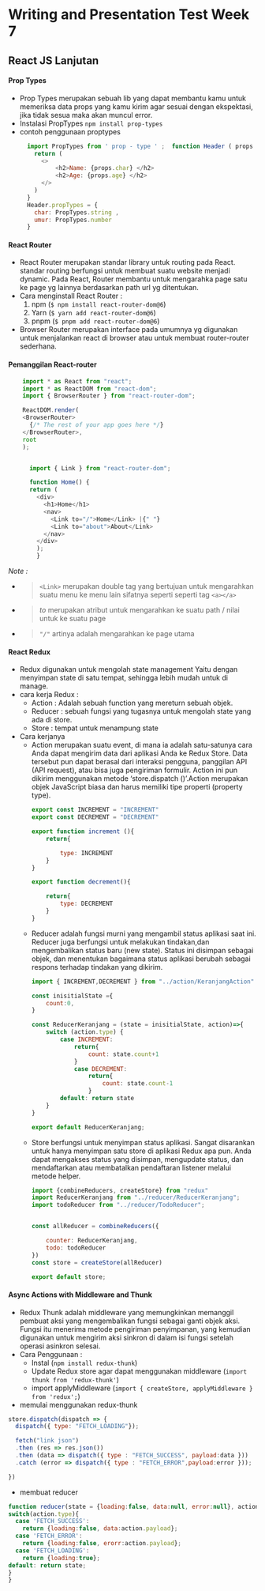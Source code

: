 # **Writing and Presentation Test Week 7**
## **React JS Lanjutan**
#### **Prop Types**
- Prop Types merupakan sebuah lib yang dapat membantu kamu untuk memeriksa data props yang kamu kirim agar sesuai dengan ekspektasi, jika tidak sesua maka akan muncul error.
- Instalasi PropTypes
  `npm install prop-types`
- contoh penggunaan proptypes
  ```js
    import PropTypes from ' prop - type ' ;  function Header ( props ) { 
      return ( 
        <>
            <h2>Name: {props.char} </h2>
            <h2>Age: {props.age} </h2>
        </> 
      )
    }
    Header.propTypes = { 
      char: PropTypes.string , 
      umur: PropTypes.number
    }
  ```
#### **React Router**
- React Router merupakan standar library untuk routing pada React. standar routing berfungsi untuk membuat suatu website menjadi dynamic. Pada React, Router membantu untuk mengarahka page satu ke page yg lainnya berdasarkan path url yg ditentukan.
- Cara menginstall React Router :
  1. npm (`$ npm install react-router-dom@6`)
  2. Yarn (`$ yarn add react-router-dom@6`)
  3. pnpm (`$ pnpm add react-router-dom@6`)
- Browser Router merupakan interface pada umumnya yg digunakan untuk menjalankan react di browser atau untuk membuat router-router sederhana.
#### **Pemanggilan React-router**
```js
    import * as React from "react";
    import * as ReactDOM from "react-dom";
    import { BrowserRouter } from "react-router-dom";

    ReactDOM.render(
    <BrowserRouter>
      {/* The rest of your app goes here */}
    </BrowserRouter>,
    root
    );


      import { Link } from "react-router-dom";

      function Home() {
      return (
        <div>
          <h1>Home</h1>
          <nav>
            <Link to="/">Home</Link> |{" "}
            <Link to="about">About</Link>
          </nav>
        </div>
        );
        }
```
_Note :_

- > `<Link>` merupakan double tag yang bertujuan untuk mengarahkan suatu menu ke menu lain sifatnya seperti seperti tag `<a></a>`

- > _to_ merupakan atribut untuk mengarahkan ke suatu path / nilai untuk ke suatu page

- > _`"/"`_ artinya adalah mengarahkan ke page utama 

#### **React Redux**
- Redux digunakan untuk mengolah state management Yaitu dengan menyimpan state di satu tempat, sehingga lebih mudah untuk di manage.
- cara kerja Redux :
  - Action : Adalah sebuah function yang mereturn sebuah objek.
  - Reducer : sebuah fungsi yang tugasnya untuk mengolah state yang ada di store.
  - Store : tempat untuk menampung state
- Cara kerjanya
  - Action merupakan suatu event, di mana ia adalah satu-satunya cara Anda dapat mengirim data dari aplikasi Anda ke Redux Store. Data tersebut pun dapat berasal dari interaksi pengguna, panggilan API (API request), atau bisa juga pengiriman formulir. Action ini pun dikirim menggunakan metode ‘store.dispatch ()’.Action merupakan objek JavaScript biasa dan harus memiliki tipe properti (property type).
    ```javascript
    export const INCREMENT = "INCREMENT"
    export const DECREMENT = "DECREMENT"
    
    export function increment (){
        return{
    
            type: INCREMENT
        }
    }
    
    export function decrement(){
    
        return{
            type: DECREMENT
        }
    }
    ```
  - Reducer adalah fungsi murni yang mengambil status aplikasi saat ini. Reducer juga berfungsi untuk melakukan tindakan,dan mengembalikan status baru (new state). Status ini disimpan sebagai objek, dan menentukan bagaimana status aplikasi berubah sebagai respons terhadap tindakan yang dikirim.
    ```javascript
    import { INCREMENT,DECREMENT } from "../action/KeranjangAction"
    
    const inisitialState ={
        count:0,
    }
    
    const ReducerKeranjang = (state = inisitialState, action)=>{
        switch (action.type) {
            case INCREMENT:
                return{
                    count: state.count+1
                }
                case DECREMENT:
                    return{
                        count: state.count-1
                    }
            default: return state
        }
    }
    
    export default ReducerKeranjang;
    ```
  - Store berfungsi untuk menyimpan status aplikasi. Sangat disarankan untuk hanya menyimpan satu store di aplikasi Redux apa pun. Anda dapat mengakses status yang disimpan, mengupdate status, dan mendaftarkan atau membatalkan pendaftaran listener melalui metode helper.
    ```javascript
    import {combineReducers, createStore} from "redux"
    import ReducerKeranjang from "../reducer/ReducerKeranjang";
    import todoReducer from "../reducer/TodoReducer";
    
    
    const allReducer = combineReducers({
    
        counter: ReducerKeranjang,
        todo: todoReducer
    })
    const store = createStore(allReducer)
    
    export default store;
    ```
#### **Async Actions with Middleware and Thunk**
- Redux Thunk adalah middleware yang memungkinkan memanggil pembuat aksi yang mengembalikan fungsi sebagai ganti objek aksi. Fungsi itu menerima metode pengiriman penyimpanan, yang kemudian digunakan untuk mengirim aksi sinkron di dalam isi fungsi setelah operasi asinkron selesai.
- Cara Penggunaan :
  - Instal (`npm install redux-thunk`)
  - Update Redux store agar dapat menggunakan middleware (`import thunk from 'redux-thunk'`)
  - import applyMiddleware (`import { createStore, applyMiddleware } from 'redux';`)
- memulai menggunakan redux-thunk
```js
store.dispatch(dispatch => {
  dispatch({ type: "FETCH_LOADING"});

  fetch("link json")
  .then (res => res.json())
  .then (data => dispatch({ type : "FETCH_SUCCESS", payload:data }))
  .catch (error => dispatch({ type : "FETCH_ERROR",payload:error }));

})
```

- membuat reducer
```js
function reducer(state = {loading:false, data:null, error:null}, action){
switch(action.type){
  case 'FETCH_SUCCESS':
    return {loading:false, data:action.payload};
  case 'FETCH_ERROR':
    return {loading:false, erorr:action.payload};
  case 'FETCH_LOADING':
    return {loading:true};
default: return state;
}
}
```
